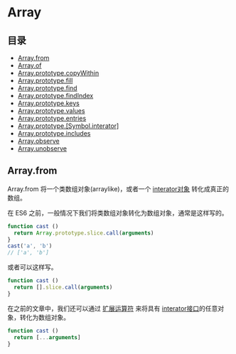 # Array
## 目录
- [Array.from](#Array.from)
- [Array.of](#Array.of)
- [Array.prototype.copyWithin](#Array.prototype.copyWithin)
- [Array.prototype.fill](#Array.prototype.fill)
- [Array.prototype.find](#Array.prototype.find)
- [Array.prototype.findIndex](#Array.prototype.findIndex)
- [Array.prototype.keys](#Array.prototype.keys)
- [Array.prototype.values](#Array.prototype.values)
- [Array.prototype.entries](#Array.prototype.entries)
- [Array.prototype.[Symbol.interator]](#Array.prototype.[Symbol.interator])
- [Array.prototype.includes](#Array.prototype.includes)
- [Array.observe](#Array.observe)
- [Array.unobserve](#Array.unobserve)
## Array.from
Array.from 将一个类数组对象(arraylike)，或者一个 [interator对象](https://github.com/hnzhangyang/es6/blob/master/Iterators/ch.md) 转化成真正的数组。

在 ES6 之前，一般情况下我们将类数组对象转化为数组对象，通常是这样写的。

``` javaScript
function cast ()
  return Array.prototype.slice.call(arguments)
}
cast('a', 'b')
// ['a', 'b']
```

或者可以这样写。
``` javaScript
function cast ()
  return [].slice.call(arguments)
}
```

在之前的文章中，我们还可以通过 [扩展运算符](https://github.com/hnzhangyang/es6/blob/master/Spread%20Operator%20and%20Rest%20Parameters/ch.md) 来将具有 [interator接口](https://github.com/hnzhangyang/es6/blob/master/Iterators/ch.md)的任意对象，转化为数组对象。
``` javaScript
function cast ()
  return [...arguments]
}
```